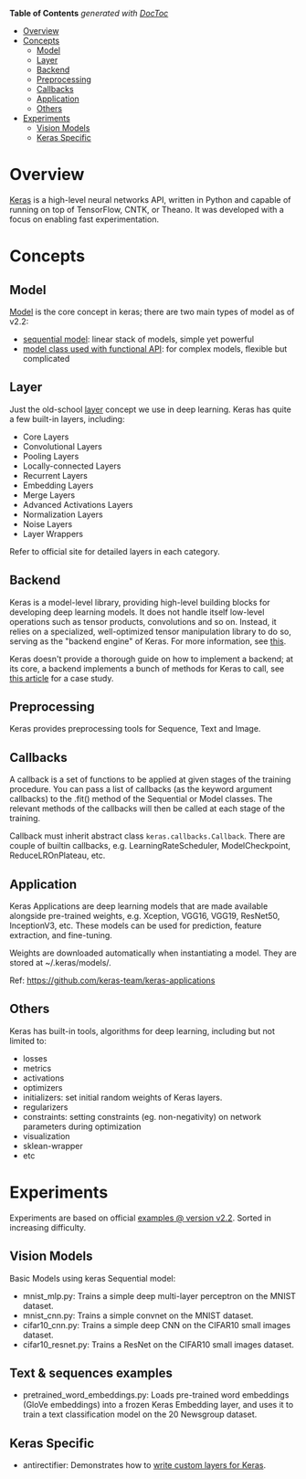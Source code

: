 <!-- START doctoc generated TOC please keep comment here to allow auto update -->
<!-- DON'T EDIT THIS SECTION, INSTEAD RE-RUN doctoc TO UPDATE -->
**Table of Contents**  *generated with [DocToc](https://github.com/thlorenz/doctoc)*

- [Overview](#overview)
- [Concepts](#concepts)
  - [Model](#model)
  - [Layer](#layer)
  - [Backend](#backend)
  - [Preprocessing](#preprocessing)
  - [Callbacks](#callbacks)
  - [Application](#application)
  - [Others](#others)
- [Experiments](#experiments)
  - [Vision Models](#vision-models)
  - [Keras Specific](#keras-specific)

<!-- END doctoc generated TOC please keep comment here to allow auto update -->

# Overview

[Keras](https://keras.io/) is a high-level neural networks API, written in Python and capable of
running on top of TensorFlow, CNTK, or Theano. It was developed with a focus on enabling fast
experimentation.

# Concepts

## Model

[Model](https://github.com/keras-team/keras/blob/2.2.2/docs/templates/models/about-keras-models.md) is the core concept in keras; there are two main types of model as of v2.2:
- [sequential model](https://github.com/keras-team/keras/blob/2.2.2/docs/templates/getting-started/sequential-model-guide.md): linear stack of models, simple yet powerful
- [model class used with functional API](https://github.com/keras-team/keras/blob/2.2.2/docs/templates/getting-started/functional-api-guide.md): for complex models, flexible but complicated

## Layer

Just the old-school [layer](https://github.com/keras-team/keras/blob/2.2.2/docs/templates/layers/about-keras-layers.md)
concept we use in deep learning. Keras has quite a few built-in layers, including:
- Core Layers
- Convolutional Layers
- Pooling Layers
- Locally-connected Layers
- Recurrent Layers
- Embedding Layers
- Merge Layers
- Advanced Activations Layers
- Normalization Layers
- Noise Layers
- Layer Wrappers

Refer to official site for detailed layers in each category.

## Backend

Keras is a model-level library, providing high-level building blocks for developing deep learning
models. It does not handle itself low-level operations such as tensor products, convolutions and
so on. Instead, it relies on a specialized, well-optimized tensor manipulation library to do so,
serving as the "backend engine" of Keras. For more information, see [this](https://github.com/keras-team/keras/blob/2.2.2/docs/templates/backend.md).

Keras doesn't provide a thorough guide on how to implement a backend; at its core, a backend
implements a bunch of methods for Keras to call, see [this article](https://hackernoon.com/the-meeshkan-keras-backend-covers-100-of-the-keras-public-api-why-this-matters-8207cb601f19)
for a case study.

## Preprocessing

Keras provides preprocessing tools for Sequence, Text and Image.

## Callbacks

A callback is a set of functions to be applied at given stages of the training procedure. You can
pass a list of callbacks (as the keyword argument callbacks) to the .fit() method of the Sequential
or Model classes. The relevant methods of the callbacks will then be called at each stage of the
training.

Callback must inherit abstract class `keras.callbacks.Callback`. There are couple of builtin
callbacks, e.g. LearningRateScheduler, ModelCheckpoint, ReduceLROnPlateau, etc.

## Application

Keras Applications are deep learning models that are made available alongside pre-trained weights,
e.g. Xception, VGG16, VGG19, ResNet50, InceptionV3, etc. These models can be used for prediction,
feature extraction, and fine-tuning.

Weights are downloaded automatically when instantiating a model. They are stored at ~/.keras/models/.

Ref: https://github.com/keras-team/keras-applications

## Others

Keras has built-in tools, algorithms for deep learning, including but not limited to:
- losses
- metrics
- activations
- optimizers
- initializers: set initial random weights of Keras layers.
- regularizers
- constraints: setting constraints (eg. non-negativity) on network parameters during optimization
- visualization
- sklean-wrapper
- etc

# Experiments

Experiments are based on official [examples @ version v2.2](https://github.com/keras-team/keras/blob/2.2.2/examples).
Sorted in increasing difficulty.

## Vision Models

Basic Models using keras Sequential model:

- mnist_mlp.py: Trains a simple deep multi-layer perceptron on the MNIST dataset.
- mnist_cnn.py: Trains a simple convnet on the MNIST dataset.
- cifar10_cnn.py: Trains a simple deep CNN on the CIFAR10 small images dataset.
- cifar10_resnet.py: Trains a ResNet on the CIFAR10 small images dataset.

## Text & sequences examples

- pretrained_word_embeddings.py: Loads pre-trained word embeddings (GloVe embeddings)
  into a frozen Keras Embedding layer, and uses it to train a text classification
  model on the 20 Newsgroup dataset.

## Keras Specific

- antirectifier: Demonstrates how to [write custom layers for Keras](https://github.com/keras-team/keras/blob/2.2.2/docs/templates/layers/writing-your-own-keras-layers.md).
